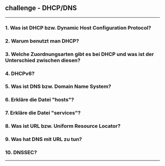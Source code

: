 
## challenge - DHCP/DNS

---

### 1. Was ist DHCP bzw. Dynamic Host Configuration Protocol?
### 2. Warum benutzt man DHCP?
### 3. Welche Zuordnungsarten gibt es bei DHCP und was ist der Unterschied zwischen diesen?
### 4. DHCPv6?

### 5. Was ist DNS bzw. Domain Name System?
### 6. Erkläre die Datei "hosts"?
### 7. Erkläre die Datei "services"?
### 8. Was ist URL bzw. Uniform Resource Locator?
### 9. Was hat DNS mit URL zu tun?
### 10. DNSSEC?

---
